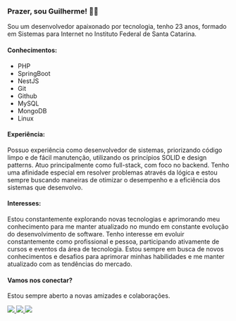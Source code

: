 ### Prazer, sou Guilherme! 👨‍💻

Sou um desenvolvedor apaixonado por tecnologia, tenho 23 anos, formado em Sistemas para Internet no Instituto Federal de Santa Catarina.

#### Conhecimentos:

- PHP
- SpringBoot
- NestJS
- Git
- Github
- MySQL
- MongoDB
- Linux

#### Experiência:

Possuo experiência como desenvolvedor de sistemas, priorizando código limpo e de fácil manutenção, utilizando os princípios SOLID e design patterns. Atuo principalmente como full-stack, com foco no backend. Tenho uma afinidade especial em resolver problemas através da lógica e estou sempre buscando maneiras de otimizar o desempenho e a eficiência dos sistemas que desenvolvo.

#### Interesses:

Estou constantemente explorando novas tecnologias e aprimorando meu conhecimento para me manter atualizado no mundo em constante evolução do desenvolvimento de software. Tenho interesse em evoluir constantemente como profissional e pessoa, participando ativamente de cursos e eventos da área de tecnologia. Estou sempre em busca de novos conhecimentos e desafios para aprimorar minhas habilidades e me manter atualizado com as tendências do mercado.

#### Vamos nos conectar? 

Estou sempre aberto a novas amizades e colaborações.


<a target="_blank" href="https://www.linkedin.com/in/guilhermemfloriano/">
  <img src="https://img.shields.io/badge/LinkedIn-0077B5.svg?style=for-the-badge&logo=linkedin&logoColor=white">
</a>
<a target="_blank" href="https://instagram.com/guimoraesf">
  <img src="https://img.shields.io/badge/Instagram-E4405F.svg?style=for-the-badge&logo=instagram&logoColor=white">
</a>
<a target="_blank" href="https://api.whatsapp.com/send?phone=5548991375109&text=Ol%C3%A1%2C+gostaria+de+saber+informações+sobre+programação">
  <img src="https://img.shields.io/badge/WhatsApp-25D366.svg?style=for-the-badge&logo=WhatsApp&logoColor=white">
</a>

